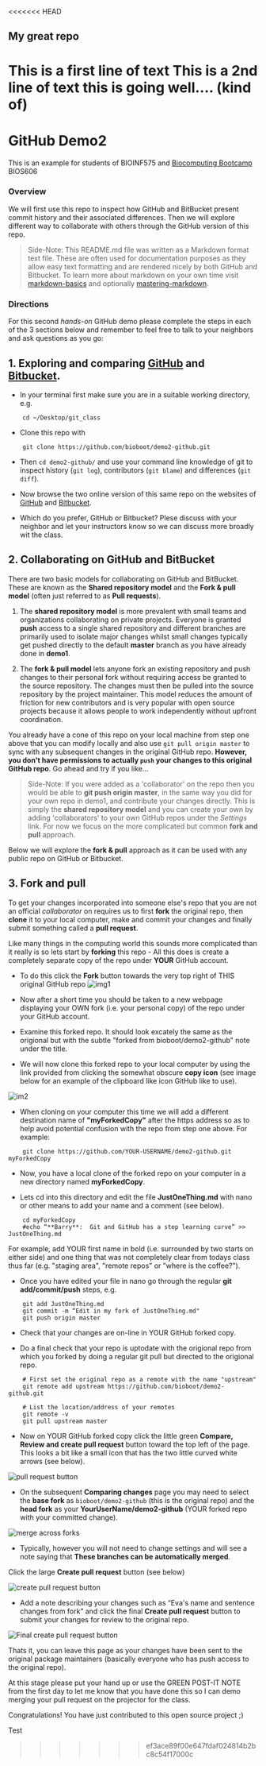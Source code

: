 <<<<<<< HEAD
## My great repo
This is a **first line** of text
This is a 2nd line of text
this is going well.... (kind of)
=======
# GitHub Demo2 
This is an example for students of BIOINF575 and [Biocomputing Bootcamp](http://bioboot.github.io/web-2015/) BIOS606

### Overview
We will first use this repo to inspect how GitHub and BitBucket present commit history and their associated differences. Then we will explore different way to collaborate with others through the GitHub version of this repo.

> Side-Note: This README.md file was written as a Markdown format text file. These are often used for documentation purposes as they allow easy text formatting and are rendered nicely by both GitHub and Bitbucket. To learn more about markdown on your own time visit [markdown-basics](https://help.github.com/articles/markdown-basics/) and optionally [mastering-markdown](https://guides.github.com/features/mastering-markdown).

### Directions
For this second _hands-on_ GitHub demo please complete the steps in each of the 3 sections below and remember to feel free to talk to your neighbors and ask questions as you go: 


## 1. Exploring and comparing [GitHub](https://github.com/bioboot/demo2-github) and [Bitbucket](https://bitbucket.org/bjgrant/demo2-github/).
- In your terminal first make sure you are in a suitable working directory, e.g. 
```
    cd ~/Desktop/git_class
```

- Clone this repo with 
```
    git clone https://github.com/bioboot/demo2-github.git
```

- Then `cd demo2-github/` and use your command line knowledge of git to inspect history (`git log`), contributors (`git blame`) and differences (`git diff`).

- Now browse the two online version of this same repo on the websites of [GitHub](https://github.com/bioboot/demo2-github) and [Bitbucket](https://bitbucket.org/bjgrant/demo2-github/).

- Which do you prefer, GitHub or Bitbucket? Plese discuss with your neighbor and let your instructors know so we can discuss more broadly wit the class.



## 2.  Collaborating on GitHub and BitBucket
There are two basic models for collaborating on GitHub and BitBucket. These are known as the **Shared repository model** and the **Fork & pull model** (often just referred to as **Pull requests**).


1. The **shared repository model** is more prevalent with small teams and organizations collaborating on private projects. Everyone is granted **push** access to a single shared repository and different branches are primarily used to isolate major changes whilst small changes typically get pushed directly to the default **master** branch as you have already done in **demo1**.


2. The **fork & pull model** lets anyone fork an existing repository and push changes to their personal fork without requiring access be granted to the source repository. The changes must then be pulled into the source repository by the project maintainer. This model reduces the amount of friction for new contributors and is very popular with open source projects because it allows people to work independently without upfront coordination.



You already have a cone of this repo on your local machine from step one above that you can modify locally and also use `git pull origin master` to sync with any subsequent changes in the original GitHub repo. **However, you don't have permissions to actually `push` your changes to this original GitHub repo**. Go ahead and try if you like… 

> Side-Note: If you were added as a 'collaborator' on the repo then you would be able to **git push origin master**, in the same way you did for your own repo in demo1, and contribute your changes directly. This is simply the **shared repository model** and you can create your own by adding 'collaborators' to your own GitHub repos under the *Settings* link. For now we focus on the more complicated but common **fork and pull** approach. 


Below we will explore the **fork & pull** approach as it can be used with any public repo on GitHub or Bitbucket.



## 3. Fork and pull
To get your changes incorporated into someone else's repo that you are not an official *collaborator* on requires us to first **fork** the original repo, then **clone** it to your local computer, make and commit your changes and finally submit something called a **pull request**.

Like many things in the computing world this sounds more complicated than it really is so lets start by **forking** this repo - All this does is create a completely separate copy of the repo under **YOUR** GitHub account.

- To do this click the **Fork** button towards the very top right of THIS original GitHub repo 
![img1](https://help.github.com/assets/images/help/repository/fork_button.jpg)

- Now after a short time you should be taken to a new webpage displaying your OWN fork (i.e. your personal copy) of the repo under your GitHub account.

- Examine this forked repo. It should look excately the same as the origional but with the subtle "forked from bioboot/demo2-github" note under the title.

- We will now clone this forked repo to your local computer by using the link provided from clicking the somewhat obscure **copy icon** (see image below for an example of the clipboard like icon GitHub like to use).

![im2](https://help.github.com/assets/images/help/repository/clone-repo-clone-url-button.png)

-  When cloning on your computer this time we will add a different destination name of **"myForkedCopy"** after the https address so as to help avoid potential confusion with the repo from step one above. For example:  

```
    git clone https://github.com/YOUR-USERNAME/demo2-github.git myForkedCopy
```

- Now, you have a local clone of the forked repo on your computer in a new directory named **myForkedCopy**.

- Lets cd into this directory and edit the file **JustOneThing.md** with nano or other means to add your name and a comment (see below). 

```
    cd myForkedCopy
    #echo “**Barry**:  Git and GitHub has a step learning curve” >> JustOneThing.md
```

For example, add YOUR first name in bold (i.e. surrounded by two starts on either side) and one thing that was not completely clear from todays class thus far (e.g. "staging area", "remote repos" or "where is the coffee?").


- Once you have edited your file in nano go through the regular **git add/commit/push** steps, e.g.

```
    git add JustOneThing.md
    git commit -m “Edit in my fork of JustOneThing.md"
    git push origin master
```

- Check that your changes are on-line in YOUR GitHub forked copy.

- Do a final check that your repo is uptodate with the origional repo from which you forked by doing a regular git pull but directed to the origional repo.

```
    # First set the original repo as a remote with the name "upstream" 
    git remote add upstream https://github.com/bioboot/demo2-github.git

    # List the location/address of your remotes
    git remote -v
    git pull upstream master
```    

- Now on YOUR GitHub forked copy click the little green **Compare, Review and create pull request** button toward the top left of the page. This looks a bit like a small icon that has the two little curved white arrows (see below).

![pull request button](https://help.github.com/assets/images/help/pull_requests/pull-request-start-review-button.png)

- On the subsequent **Comparing changes** page you may need to select the **base fork** as `bioboot/demo2-github` (this is the original repo) and the **head fork** as your **YourUserName/demo2-github** (YOUR forked repo with your committed change). 

![merge across forks](https://raw.githubusercontent.com/bioboot/demo2-github/master/pullrequest.png)  

- Typically, however you will not need to change settings and will see a note saying that **These branches can be automatically merged**. 

Click the large **Create pull request** button (see below)

![create pull request button](https://help.github.com/assets/images/help/pull_requests/pull-request-click-to-create.png)

- Add a note describing your changes such as “Eva's name and sentence changes from fork” and click the final **Create pull request** button to submit your changes for review to the original repo.

![Final create pull request button](https://help.github.com/assets/images/help/pull_requests/pullrequest-send.png)


Thats it, you can leave this page as your changes have been sent to the original package maintainers (basically everyone who has push access to the original repo). 

At this stage please put your hand up or use the GREEN POST-IT NOTE from the first day to let me know that you have done this so I can demo merging your pull request on the projector for the class.

Congratulations! You have just contributed to this open source project ;)


Test 
>>>>>>> ef3ace89f00e647fdaf024814b2bc8c54f17000c
